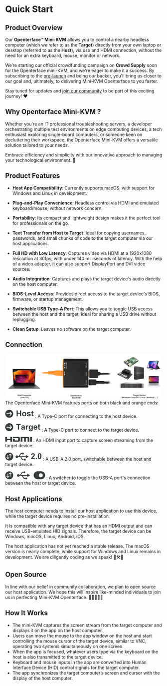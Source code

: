 # Quick Start

## Product Overview

Our **Openterface™ Mini-KVM** allows you to control a nearby headless computer (which we refer to as the **Target**) directly from your own laptop or desktop (referred to as the **Host**), via usb and HDMI connection, without the need for an extra keyboard, mouse, monitor or network.

We’re starting our official crowdfunding campaign on **Crowd Supply** soon for the Openterface mini-KVM, and we're eager to make it a success. By subscribing to the [pre-launch]((https://www.crowdsupply.com/techxartisan/openterface-mini-kvm)) and being our backer, you'll bring us closer to our goal and, ultimately, to delivering Mini-KVM Openterface to you faster. 

Stay tuned for updates and [join our community](https://www.reddit.com/r/Openterface_miniKVM/) to be part of this exciting journey! ❤️


## Why Openterface Mini-KVM ?

Whether you're an IT professional troubleshooting servers, a developer orchestrating multiple test environments on edge computing devices, a tech enthusiast exploring single-board computers, or someone keen on decluttering their workspace, the Openterface Mini-KVM offers a versatile solution tailored to your needs.

Embrace efficiency and simplicity with our innovative approach to managing your technological environment. 🎉

## Product Features

- **Host App Compatibility**: Currently supports macOS, with support for Windows and Linux in development.

- **Plug-and-Play Convenience**: Headless control via HDMI and emulated keyboard/mouse, without network concern.

- **Portability**: Its compact and lightweight design makes it the perfect tool for professionals on the go.

- **Text Transfer from Host to Target**: Ideal for copying usernames, passwords, and small chunks of code to the target computer via our host applications.

- **Full HD with Low Latency**: Captures video via HDMI at a 1920x1080 resolution at 30fps, with under 140 milliseconds of latency. With the help of a video adapter, it can also support DisplayPort and DVI video sources.

- **Audio Integration**: Captures and plays the target device's audio directly on the host computer.

- **BIOS-Level Access**: Provides direct access to the target device's BIOS, firmware, or startup management.

- **Switchable USB Type-A Port**: This allows you to toggle USB access between the host and the target, ideal for sharing a USB drive without replugging.

- **Clean Setup**: Leaves no software on the target computer.


## Connection
![Type-C to Host](images/product/connection_demo.png)
The Openterface Mini-KVM features ports on both black and orange ends:

![Type-C to Host](images/type-c-to-host-2.svg)
:   A Type-C port for connecting to the host device.

![Type-C to Target](images/type-c-to-target-2.svg)
:   A Type-C port to connect to the target device.

![HDMI Port](images/hdmi-port-2.svg)
:   An HDMI input port to capture screen streaming from the target device.

![Switchable USB-A Port](images/switchable-usb-a-port-2.svg)
:   A USB-A 2.0 port, switchable between the host and target device.

![Switcher](images/switcher-2.svg)
:   A switcher to toggle the USB-A port's connection between the host or target device.

## Host Applications

The host computer needs to install our host application to use this device, while the target device requires no pre-installation. 

It is compatible with any target device that has an HDMI output and can receive USB-emulated HID signals. Therefore, the target device can be Windows, macOS, Linux, Android, iOS.

The host application has not yet reached a stable release. The macOS version is nearly complete, while support for Windows and Linux remains in development. We are diligently coding as we speak! 💪🛠️🚀

## Open Source

 In line with our belief in community collaboration, we plan to open source our host application. We hope this will inspire like-minded individuals to join us in perfecting Mini-KVM Openterface. 👨‍💻🤝👩‍💻

## How It Works

* The mini-KVM captures the screen stream from the target computer and displays it on the app on the host computer.
* Users can move the mouse to the app window on the host and start controlling the mouse cursor of the target device, similar to VNC, operating two systems simultaneously on one screen.
* When the app is focused, whatever users type via the keyboard on the host is also transmitted to the target device.
* Keyboard and mouse inputs in the app are converted into Human Interface Device (HID) control signals for the target computer.
* The app synchronizes the target computer’s screen and cursor with the display of the host computer.